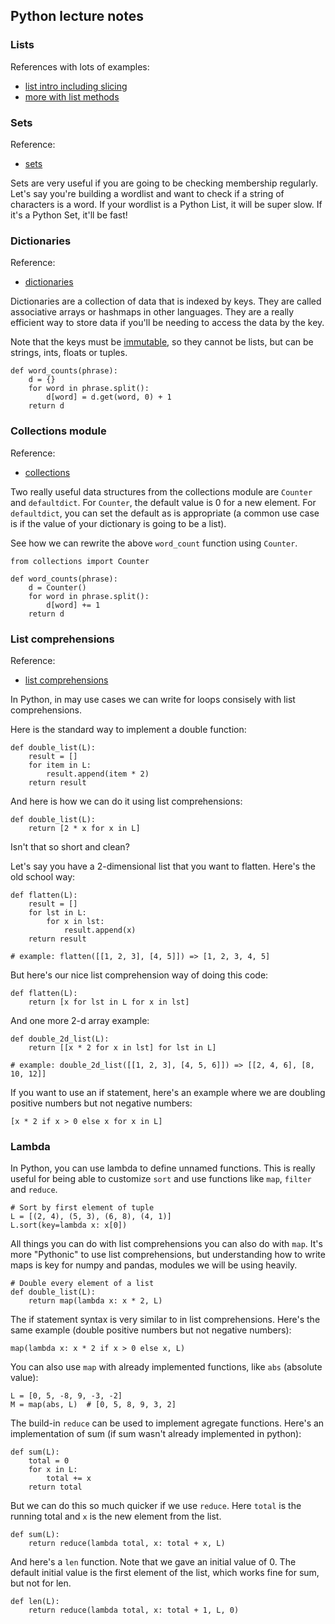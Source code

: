 ## Python lecture notes

### Lists

References with lots of examples:
* [list intro including slicing](https://docs.python.org/2/tutorial/introduction.html#lists)
* [more with list methods](https://docs.python.org/2/tutorial/datastructures.html#more-on-lists)

### Sets

Reference:
* [sets](https://docs.python.org/2/tutorial/datastructures.html#sets)

Sets are very useful if you are going to be checking membership regularly. Let's say you're building a wordlist and want to check if a string of characters is a word. If your wordlist is a Python List, it will be super slow. If it's a Python Set, it'll be fast!


### Dictionaries

Reference:
* [dictionaries](https://docs.python.org/2/tutorial/datastructures.html#dictionaries)

Dictionaries are a collection of data that is indexed by keys. They are called associative arrays or hashmaps in other languages. They are a really efficient way to store data if you'll be needing to access the data by the key.

Note that the keys must be [immutable](https://docs.python.org/2/reference/datamodel.html), so they cannot be lists, but can be strings, ints, floats or tuples.

	def word_counts(phrase):
	    d = {}
	    for word in phrase.split():
	        d[word] = d.get(word, 0) + 1
	    return d


### Collections module

Reference:
* [collections](https://docs.python.org/2/library/collections.html)

Two really useful data structures from the collections module are `Counter` and `defaultdict`.
For `Counter`, the default value is 0 for a new element. For `defaultdict`, you can set the default as is appropriate (a common use case is if the value of your dictionary is going to be a list).

See how we can rewrite the above `word_count` function using `Counter`.

	from collections import Counter

	def word_counts(phrase):
	    d = Counter()
	    for word in phrase.split():
	        d[word] += 1
	    return d


### List comprehensions

Reference:
* [list comprehensions](https://docs.python.org/2/tutorial/datastructures.html#list-comprehensions)

In Python, in may use cases we can write for loops consisely with list comprehensions.

Here is the standard way to implement a double function:

	def double_list(L):
	    result = []
	    for item in L:
	        result.append(item * 2)
	    return result

And here is how we can do it using list comprehensions:

	def double_list(L):
	    return [2 * x for x in L]

Isn't that so short and clean?

Let's say you have a 2-dimensional list that you want to flatten. Here's the old school way:

	def flatten(L):
	    result = []
	    for lst in L:
	        for x in lst:
	            result.append(x)
	    return result

	# example: flatten([[1, 2, 3], [4, 5]]) => [1, 2, 3, 4, 5]

But here's our nice list comprehension way of doing this code:

	def flatten(L):
	    return [x for lst in L for x in lst]

And one more 2-d array example:

    def double_2d_list(L):
        return [[x * 2 for x in lst] for lst in L]

    # example: double_2d_list([[1, 2, 3], [4, 5, 6]]) => [[2, 4, 6], [8, 10, 12]]

If you want to use an if statement, here's an example where we are doubling positive numbers but not negative numbers:

    [x * 2 if x > 0 else x for x in L]

### Lambda

In Python, you can use lambda to define unnamed functions. This is really useful for being able to customize `sort` and use functions like `map`, `filter` and `reduce`.

    # Sort by first element of tuple
    L = [(2, 4), (5, 3), (6, 8), (4, 1)]
	L.sort(key=lambda x: x[0])

All things you can do with list comprehensions you can also do with `map`. It's more "Pythonic" to use list comprehensions, but understanding how to write maps is key for numpy and pandas, modules we will be using heavily.

    # Double every element of a list
    def double_list(L):
        return map(lambda x: x * 2, L)

The if statement syntax is very similar to in list comprehensions. Here's the same example (double positive numbers but not negative numbers):

    map(lambda x: x * 2 if x > 0 else x, L)

You can also use `map` with already implemented functions, like `abs` (absolute value):

    L = [0, 5, -8, 9, -3, -2]
    M = map(abs, L)  # [0, 5, 8, 9, 3, 2]

The build-in `reduce` can be used to implement agregate functions. Here's an implementation of sum (if sum wasn't already implemented in python):

    def sum(L):
        total = 0
        for x in L:
            total += x
        return total

But we can do this so much quicker if we use `reduce`. Here `total` is the running total and `x` is the new element from the list.

    def sum(L):
        return reduce(lambda total, x: total + x, L)

And here's a `len` function. Note that we gave an initial value of 0. The default initial value is the first element of the list, which works fine for sum, but not for len.

    def len(L):
        return reduce(lambda total, x: total + 1, L, 0)

